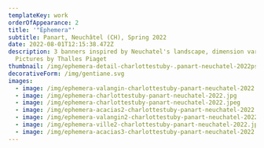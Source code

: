 ```yaml
---
templateKey: work
orderOfAppearance: 2
title: '"Ephemera"'
subtitle: Panart, Neuchâtel (CH), Spring 2022
date: 2022-08-01T12:15:38.472Z
description: 3 banners inspired by Neuchatel's landscape, dimension variable,
  Pictures by Thalles Piaget
thumbnail: /img/ephemera-detail-charlottestuby-.panart-neuchatel-2022psd.jpg
decorativeForm: /img/gentiane.svg
images:
  - image: /img/ephemera-valangin-charlottestuby-panart-neuchatel-2022.jpg
  - image: /img/ephemera-charlottestuby-panart-neuchatel-2022.jpg
  - image: /img/ephemera-charlottestuby-panart-neuchatel-2022.jpeg
  - image: /img/ephemera-acacias2-charlottestuby-panart-neuchatel-2022.jpg
  - image: /img/ephemera-valangin2-charlottestuby-panart-neuchatel-2022.jpg
  - image: /img/ephemera-ville2-charlottestuby-panart-neuchatel-2022.jpg
  - image: /img/ephemera-acacias3-charlottestuby-panart-neuchatel-2022.jpg
---
```

